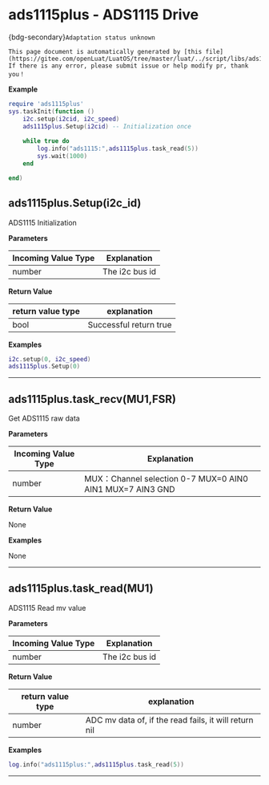 # ads1115plus - ADS1115 Drive

{bdg-secondary}`Adaptation status unknown`

```{note}
This page document is automatically generated by [this file](https://gitee.com/openLuat/LuatOS/tree/master/luat/../script/libs/ads1115plus.lua). If there is any error, please submit issue or help modify pr, thank you！
```


**Example**

```lua
require 'ads1115plus'
sys.taskInit(function ()
    i2c.setup(i2cid, i2c_speed)
    ads1115plus.Setup(i2cid) -- Initialization once
    
    while true do
        log.info("ads1115:",ads1115plus.task_read(5))
        sys.wait(1000)
    end

end)

```

## ads1115plus.Setup(i2c_id)



ADS1115 Initialization

**Parameters**

|Incoming Value Type | Explanation|
|-|-|
|number|The i2c bus id|

**Return Value**

|return value type | explanation|
|-|-|
|bool|Successful return true|

**Examples**

```lua
i2c.setup(0, i2c_speed)
ads1115plus.Setup(0)

```

---

## ads1115plus.task_recv(MU1,FSR)



Get ADS1115 raw data

**Parameters**

|Incoming Value Type | Explanation|
|-|-|
|number|MUX：Channel selection 0-7  MUX=0 AIN0 AIN1   MUX=7 AIN3 GND|

**Return Value**

None

**Examples**

None

---

## ads1115plus.task_read(MU1)



ADS1115 Read mv value

**Parameters**

|Incoming Value Type | Explanation|
|-|-|
|number|The i2c bus id|

**Return Value**

|return value type | explanation|
|-|-|
|number|ADC mv data of, if the read fails, it will return nil|

**Examples**

```lua
log.info("ads1115plus:",ads1115plus.task_read(5))

```

---

